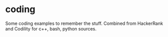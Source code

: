 # coding
Some coding examples to remember the stuff.
Combined from HackerRank and Codility for c++, bash, python sources.
